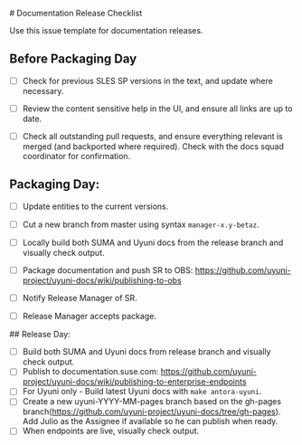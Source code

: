 # Documentation Release Checklist

Use this issue template for documentation releases.

## Before Packaging Day

- [ ] Check for previous SLES SP versions in the text, and update where necessary.
- [ ] Review the content sensitive help in the UI, and ensure all links are up to date.
- [ ] Check all outstanding pull requests, and ensure everything relevant is merged (and backported where required).
Check with the docs squad coordinator for confirmation.


## Packaging Day:

- [ ] Update entities to the current versions.
- [ ] Cut a new branch from master using syntax `manager-x.y-betaz`.
- [ ] Locally build both SUMA and Uyuni docs from the release branch and visually check output.
- [ ] Package documentation and push SR to OBS: https://github.com/uyuni-project/uyuni-docs/wiki/publishing-to-obs
- [ ] Notify Release Manager of SR.
- [ ] Release Manager accepts package.


## Release Day:

- [ ] Build both SUMA and Uyuni docs from release branch and visually check output.
- [ ] Publish to documentation.suse.com: https://github.com/uyuni-project/uyuni-docs/wiki/publishing-to-enterprise-endpoints
- [ ] For Uyuni only - Build latest Uyuni docs with `make antora-uyuni`.
- [ ] Create a new uyuni-YYYY-MM-pages branch based on the gh-pages branch(https://github.com/uyuni-project/uyuni-docs/tree/gh-pages). Add Julio as the Assignee if available so he can publish when ready.
- [ ] When endpoints are live, visually check output.
